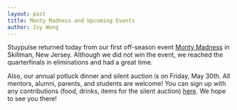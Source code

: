 ```yaml
---
layout: post
title: Monty Madness and Upcoming Events
author: Ivy Wong
---
```

Stuypulse returned today from our first off-season event [Monty Madness](http://www.montymadness.com/) in Skillman, New Jersey. Although we did not win the event, we reached the quarterfinals in eliminations and had a great time. 

Also, our annual potluck dinner and silent auction is on Friday, May 30th. All mentors, alumni, parents, and students are welcome! You can sign up with any contributions (food, drinks, items for the silent auction) [here](https://docs.google.com/forms/d/1SMglViR9fvY1K5qDmPw9W2Qy0pnWMAKKKFkyoVuro-A/viewform). We hope to see you there! 

